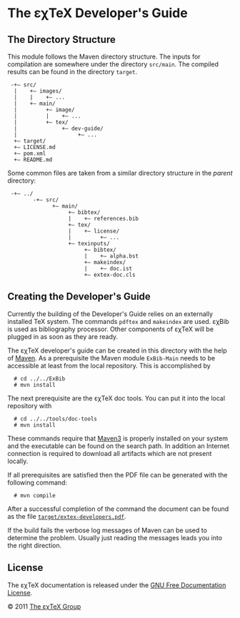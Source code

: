 

The εχTeX Developer\'s Guide
========================================

The Directory Structure
-----------------------

This module follows the Maven directory structure. The inputs for
compilation are somewhere under the directory `src/main`. The compiled
results can be found in the directory `target`.

``` {.directory}
 -+— src/
  |    +— images/
  |    |    +— ...
  |    +— main/
  |         +— image/
  |         |    +— ...
  |         +— tex/
  |              +— dev-guide/
  |                   +— ...
  +— target/
  +— LICENSE.md
  +— pom.xml
  +— README.md
```

Some common files are taken from a similar directory structure in the
*parent* directory:

``` {.directory}
 -+— ../
        -+— src/
              +— main/
                   +— bibtex/
                   |    +— references.bib
                   +— tex/
                   |    +— license/
                   |         +— ...
                   +— texinputs/
                        +— bibtex/
                        |    +— alpha.bst
                        +— makeindex/
                        |    +— doc.ist
                        +— extex-doc.cls
```

Creating the Developer\'s Guide
-------------------------------

Currently the building of the Developer\'s Guide relies on an externally
installed TeX system. The commands `pdftex` and `makeindex` are
used. εχBib is used as bibliography processor. Other components of
εχTeX will be plugged in as soon as they are ready.

The εχTeX developer\'s guide can be created in this
directory with the help of [Maven](http://maven.apache.org). As a
prerequisite the Maven module `ExBib-Main` needs to be accessible at
least from the local repository. This is accomplished by

      # cd ../../ExBib
      # mvn install

The next prerequisite are the εχTeX doc tools. You can put
it into the local repository with

      # cd ../../tools/doc-tools
      # mvn install

These commands require that [Maven3](http://maven.apache.org) is
properly installed on your system and the executable can be found on the
search path. In addition an Internet connection is required to download
all artifacts which are not present locally.

If all prerequisites are satisfied then the PDF file can be generated
with the following command:

      # mvn compile

After a successful completion of the command the document can be found
as the file
[`target/extex-developers.pdf`](target/extex-developers.pdf).

If the build fails the verbose log messages of Maven can be used to
determine the problem. Usually just reading the messages leads you into
the right direction.

License
-------

The εχTeX documentation is released under the [GNU Free
Documentation License](LICENSE.md).

© 2011 [The εχTeX Group](mailto:extex@dante.de)
